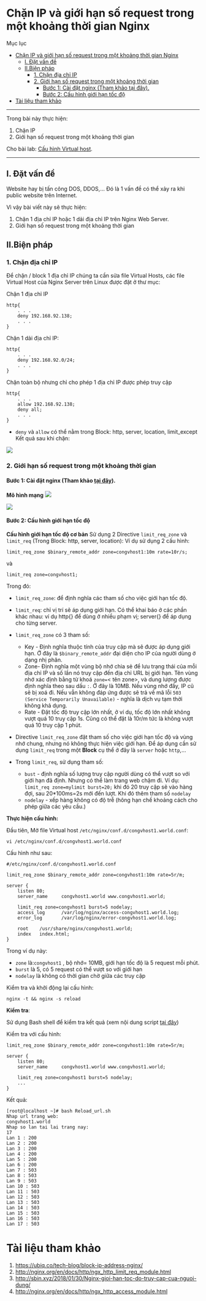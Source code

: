 # Chặn IP và giới hạn số request trong một khoảng thời gian Nginx

Mục lục
- [Chặn IP và giới hạn số request trong một khoảng thời gian Nginx](#chặn-ip-và-giới-hạn-số-request-trong-một-khoảng-thời-gian-nginx)
  - [I. Đặt vấn đề](#i-đặt-vấn-đề)
  - [II.Biện pháp](#iibiện-pháp)
    - [1. Chặn địa chỉ IP](#1-chặn-địa-chỉ-ip)
    - [2. Giới hạn số request trong một khoảng thời gian](#2-giới-hạn-số-request-trong-một-khoảng-thời-gian)
      - [Bước 1: Cài đặt nginx (Tham khảo tại đây).](#bước-1-cài-đặt-nginx-tham-khảo-tại-đây)
      - [Bước 2: Cấu hình giới hạn tốc độ](#bước-2-cấu-hình-giới-hạn-tốc-độ)
- [Tài liệu tham khảo](#tài-liệu-tham-khảo)

---
Trong bài này thực hiện:
1. Chặn IP
2. Giới hạn số request trong một khoảng thời gian

Cho bài lab: [Cấu hình Virtual host](./Cau-hinh-virtual-host.md).

---

## I. Đặt vấn đề
Website hay bị tấn công DOS, DDOS,… Đó là 1 vấn đề có thể xảy ra khi public website trên Internet.

Vì vậy bài viết này sẽ thực hiện:
1. Chặn 1 địa chỉ IP hoặc 1 dải địa chỉ IP trên Nginx Web Server.
2. Giới hạn số request trong một khoảng thời gian

## II.Biện pháp
### 1. Chặn địa chỉ IP
Để chặn / block 1 địa chỉ IP chúng ta cần sửa file Virtual Hosts, các file Virtual Host của Nginx Server trên Linux được đặt ở thư mục:

Chặn 1 địa chỉ IP

```
http{
    . . .
    deny 192.168.92.138;
    . . .
}
```
Chặn 1 dải địa chỉ IP:
```
http{
    . . .
    deny 192.168.92.0/24;
    . . .
}
```
Chặn toàn bộ nhưng chỉ cho phép 1 địa chỉ IP được phép truy cập
```
http{
    . . .
    allow 192.168.92.138;
    deny all;
    . . .
}
```
- `deny` và `allow` có thể nằm trong Block: http, server, location, limit_except
Kết quả sau khi chặn:

![](./image/kqchanip.png)
### 2. Giới hạn số request trong một khoảng thời gian


#### Bước 1: Cài đặt nginx (Tham khảo [tại đây](Cau-hinh-virtual-host.md)).
**Mô hình mạng**
![](./image/mhmvhost.png)

![](./image/ipplanning1.png)

#### Bước 2: Cấu hình giới hạn tốc độ
**Cấu hình giới hạn tốc độ cơ bản**
Sử dụng 2 Directive `limit_req_zone` và `limit_req` (Trong Block: http, server, location):
Ví dụ sử dụng 2 cấu hình:
```
limit_req_zone $binary_remote_addr zone=congvhost1:10m rate=10r/s;
```
và
```
limit_req zone=congvhost1;
```
Trong đó:
- `limit_req_zone`: để định nghĩa các tham số cho việc giới hạn tốc độ.
- `limit_req`: chỉ vị trí sẽ áp dụng giới hạn. Có thể khai báo ở các phần khác nhau: ví dụ http{} để dùng ở nhiều phạm vị; server{} để áp dụng cho từng server.
- `limit_req_zone` có 3 tham số:
  - Key - Định nghĩa thuộc tính của truy cập mà sẽ được áp dụng giới hạn. Ở đây là `$binary_remote_addr` đại diện cho IP của người dùng ở dạng nhị phân.
  - Zone- Định nghĩa một vùng bộ nhớ chia sẻ để lưu trạng thái của mỗi địa chỉ IP và số lần nó truy cập đến địa chỉ URL bị giới hạn. Tên vùng nhớ xác định bằng từ khoá `zone=`< tên zone>, và dung lượng được định nghĩa theo sau dấu `:`. Ở đây là 10MB. Nếu vùng nhớ đầy, IP cũ sẽ bị xoá đi. Nếu vẫn không đáp ứng được sẽ trả về mã lỗi `503 (Service Temporarily Unavailable)` - nghĩa là dịch vụ tạm thời không khả dụng.
  - Rate - Đặt tốc độ truy cập lớn nhất, ở ví dụ, tốc độ lớn nhất không vượt quá 10 truy cập 1s. Cũng có thể đặt là 10r/m tức là không vượt quá 10 truy cập 1 phút.
- Directive `limit_req_zone` đặt tham số cho việc giới hạn tốc độ và vùng nhớ chung, nhưng nó không thực hiện việc giới hạn. Để áp dụng cần sử dụng `limit_req` trong một **Block** cụ thể ở đây là `server` hoặc `http`,...

- Trong `limit_req`, sử dụng tham số:
  - `bust` - định nghĩa số lượng truy cập người dùng có thể vượt so với giới hạn đã định. Nhưng có thể làm trang web chậm đi. Ví dụ: `limit_req zone=mylimit burst=20;` khi đó 20 truy cập sẽ vào hàng đợi, sau 20*100ms=2s mới đến lượt. Khi đó thêm tham số `nodelay`
  - `nodelay` - xếp hàng không có độ trễ (hông hạn chế khoảng cách cho phép giữa các yêu cầu.)


**Thực hiện cấu hình:**

Đầu tiên, Mở file Virtual host `/etc/nginx/conf.d/congvhost1.world.conf`:
```
vi /etc/nginx/conf.d/congvhost1.world.conf
```
Cấu hình  như sau:
```
#/etc/nginx/conf.d/congvhost1.world.conf

limit_req_zone $binary_remote_addr zone=congvhost1:10m rate=5r/m;

server {
    listen 80;
    server_name     congvhost1.world www.congvhost1.world;

    limit_req zone=congvhost1 burst=5 nodelay;
    access_log      /var/log/nginx/access-congvhost1.world.log;
    error_log       /var/log/nginx/error-congvhost1.world.log;

    root    /usr/share/nginx/congvhost1.world;
    index   index.html;
}
```
Trong ví dụ này:
- `zone` là:`congvhost1` , bộ nhớ= 10MB, giới hạn tốc độ là 5 request mỗi phút.
- `burst` là 5, có 5 request có thể vượt so với giới hạn
- `nodelay` là không có thời gian chờ giữa các truy cập

Kiểm tra và khởi động lại cấu hình:
```
nginx -t && nginx -s reload
```
**Kiểm tra**:

Sử dụng Bash shell để kiểm tra kết quả (xem nội dung script [tại đây](./../Scripts-basic/Test-web/README.md))

Kiểm tra với cấu hình:
```
limit_req_zone $binary_remote_addr zone=congvhost1:10m rate=5r/m;

server {
    listen 80;
    server_name     congvhost1.world www.congvhost1.world;

    limit_req zone=congvhost1 burst=5 nodelay;
    ...
}
```
Kết quả:
```
[root@localhost ~]# bash Reload_url.sh
Nhap url trang web:
congvhost1.world
Nhap so lan tai lai trang nay:
17
Lan 1 : 200
Lan 2 : 200
Lan 3 : 200
Lan 4 : 200
Lan 5 : 200
Lan 6 : 200
Lan 7 : 503
Lan 8 : 503
Lan 9 : 503
Lan 10 : 503
Lan 11 : 503
Lan 12 : 503
Lan 13 : 503
Lan 14 : 503
Lan 15 : 503
Lan 16 : 503
Lan 17 : 503
```

# Tài liệu tham khảo

1. https://ubiq.co/tech-blog/block-ip-address-nginx/
2. http://nginx.org/en/docs/http/ngx_http_limit_req_module.html
3. http://sbin.xyz/2018/01/30/Nginx-gioi-han-toc-do-truy-cap-cua-nguoi-dung/
4. http://nginx.org/en/docs/http/ngx_http_access_module.html